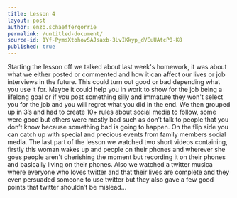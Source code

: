 ```yaml
---
title: Lesson 4
layout: post
author: enzo.schaeffergorrie
permalink: /untitled-document/
source-id: 1Yf-PymsXtohovSAJsaxb-3LvIKkyp_dVEuUAtcP0-K8
published: true
---
```

Starting the lesson off we talked about last week's homework, it was about what we either posted or commented and how it can affect our lives or job interviews in the future. This could turn out good or bad depending what you use it for. Maybe it could help you in work to show for the job being a lifelong goal or if you post something silly and immature they won't select you for the job and you will regret what you did in the end. We then grouped up in 3’s and had to create 10+ rules about social media to follow, some were good but others were mostly bad such as don’t talk to people that you don’t know because something bad is going to happen. On the flip side you can catch up with special and precious events from family members social media. The last part of the lesson we watched two short videos containing, firstly this woman wakes up and people on their phones and wherever she goes people aren't cherishing the moment but recording it on their phones and basically living on their phones. Also we watched a twitter musica where everyone who loves twitter and that their lives are complete and they even persuaded someone to use twitter but they also gave a few good points that twitter shouldn’t be mislead...

